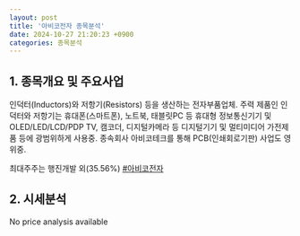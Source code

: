 ```yaml
---
layout: post
title: '아비코전자 종목분석'
date: 2024-10-27 21:20:23 +0900
categories: 종목분석
---
```


## 1. 종목개요 및 주요사업

인덕터(Inductors)와 저항기(Resistors) 등을 생산하는 전자부품업체. 주력 제품인 인덕터와 저항기는 휴대폰(스마트폰), 노트북, 태블릿PC 등 휴대형 정보통신기기 및 OLED/LED/LCD/PDP TV, 캠코더, 디지털카메라 등 디지털기기 및 멀티미디어 가전제품 등에 광범위하게 사용중. 종속회사 아비코테크를 통해 PCB(인쇄회로기판) 사업도 영위중.

최대주주는 행진개발 외(35.56%)
[#아비코전자](#)

## 2. 시세분석

No price analysis available
